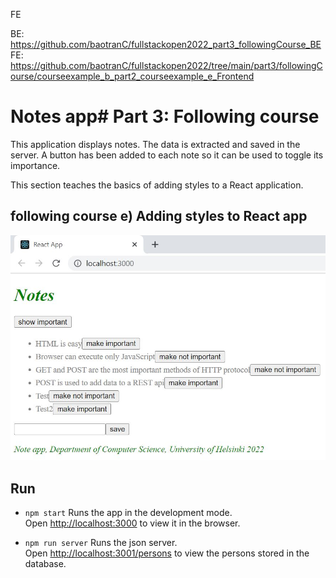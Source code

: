 FE


BE: https://github.com/baotranC/fullstackopen2022_part3_followingCourse_BE
FE: https://github.com/baotranC/fullstackopen2022/tree/main/part3/followingCourse/courseexample_b_part2_courseexample_e_Frontend

# Notes app# Part 3: Following course

This application displays notes. The data is extracted and saved in the server. A button has been added to each note so it can be used to toggle its importance. 

This section teaches the basics of adding styles to a React application.

## following course e) Adding styles to React app

![](courseexample_e.JPG)

## Run 
- `npm start`
Runs the app in the development mode.<br />
Open [http://localhost:3000](http://localhost:3000) to view it in the browser.

- `npm run server`
Runs the json server.<br />
Open [http://localhost:3001/persons](http://localhost:3001/notes) to view the persons stored in the database.